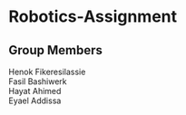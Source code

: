 # Robotics-Assignment
<h2>Group Members</h2>
Henok Fikeresilassie </br>
Fasil Bashiwerk </br>
Hayat Ahimed </br>
Eyael Addissa </br>
